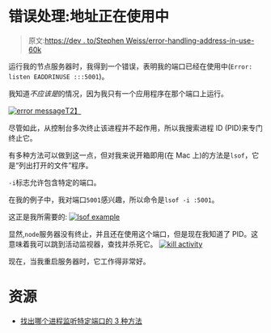 # 错误处理:地址正在使用中

> 原文:[https://dev . to/Stephen Weiss/error-handling-address-in-use-60k](https://dev.to/stephencweiss/error-handling-address-in-use-60k)

运行我的节点服务器时，我得到一个错误，表明我的端口已经在使用中(`Error: listen EADDRINUSE :::5001`)。

我知道*不应该是*的情况，因为我只有一个应用程序在那个端口上运行。

[![error message](../Images/05cc3136c44baf1d78221be4548bd95c.png)T2】](///static/dd92eccd789708159abf2c23b73c2f44/dffc8/error-message.png)

尽管如此，从控制台多次终止该进程并不起作用，所以我搜索进程 ID (PID)来专门终止它。

有多种方法可以做到这一点，但对我来说开箱即用(在 Mac 上)的方法是`lsof`，它是“列出打开的文件”程序。

`-i`标志允许包含特定的端口。

在我的例子中，我对端口`5001`感兴趣，所以命令是`lsof -i :5001`。

这正是我所需要的: [![lsof example](../Images/f42dcbfb98a4238e7fd2df41218acf06.png)](///static/a50d83d346bf97afbd88c54a78223792/fca27/lsof-example.png)

显然,`node`服务器没有终止，并且还在使用这个端口，但是现在我知道了 PID。这意味着我可以跳到活动监视器，查找并杀死它。 [![kill activity](../Images/4a3508f34e52788f2de6853bd1e375d9.png)](///static/014cc7352826b2859174b646310f49ff/7636c/kill-activity.png)

现在，当我重启服务器时，它工作得非常好。

# [](#resources)资源

*   [找出哪个进程监听特定端口的 3 种方法](https://www.tecmint.com/find-out-which-process-listening-on-a-particular-port/)